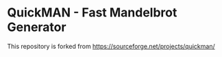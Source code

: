 # QuickMAN - Fast Mandelbrot Generator

This repository is forked from https://sourceforge.net/projects/quickman/